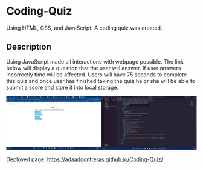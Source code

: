 # Coding-Quiz
Using HTML, CSS, and JavaScript. A coding quiz was created.

## Description
Using JavaScript made all interactions with webpage possible. The link below will display a question that the user will answer. If user answers incorrectly time will be affected. Users will have 75 seconds to complete this quiz and once user has finished taking the quiz he or she will be able to submit a score and store it into local storage.

![screenshot](./assets/Images/Screenshot%20(24).png)

Deployed page: https://adaadcontreras.github.io/Coding-Quiz/